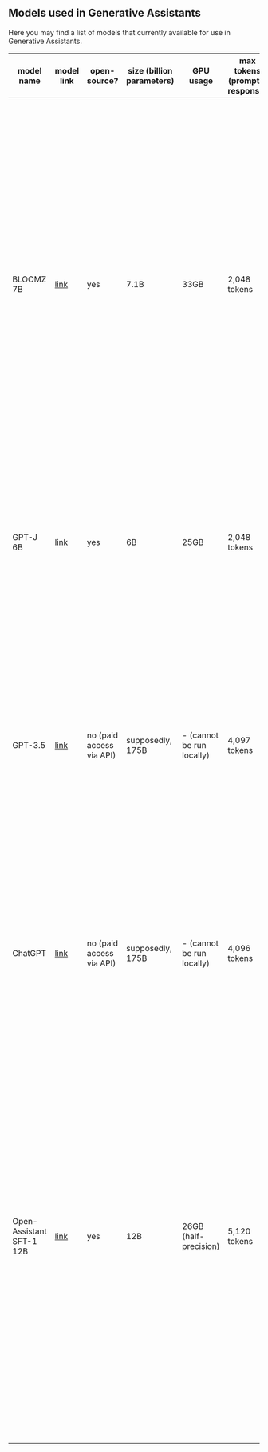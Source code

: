 ## Models used in Generative Assistants

Here you may find a list of models that currently available for use in Generative Assistants.

| model name                | model link                                                           | open-source?             | size (billion parameters) | GPU usage                 | max tokens (prompt + response) | description                                                                                                                                                                                                                                                                                                                                                                                                                                                                                                                                                                      |
|---------------------------|----------------------------------------------------------------------|--------------------------|---------------------------|---------------------------|--------------------------------|----------------------------------------------------------------------------------------------------------------------------------------------------------------------------------------------------------------------------------------------------------------------------------------------------------------------------------------------------------------------------------------------------------------------------------------------------------------------------------------------------------------------------------------------------------------------------------|
| BLOOMZ 7B                 | [link](https://huggingface.co/bigscience/bloomz-7b1)                 | yes                      | 7.1B                      | 33GB                      | 2,048 tokens                   | An open-source multilingual task-oriented large language model. BLOOMZ 7B1 comes from BLOOMZ model family (featuring 560M, 1.1B, 1.7B, 3B, 7.1B, and 176B parameter versions). Each of the models is a [BLOOM](https://huggingface.co/bigscience/bloom) model of corresponding size, fine-tuned on cross-lingual task-instruction dataset (46 languages, 16 NLP tasks).  For more details about BLOOM, refer to [this paper](https://arxiv.org/pdf/2211.05100.pdf). For more details about BLOOMZ and its dataset, refer to [this paper](https://arxiv.org/pdf/2211.01786.pdf).  |
| GPT-J 6B                  | [link](https://huggingface.co/EleutherAI/gpt-j-6b)                   | yes                      | 6B                        | 25GB                      | 2,048 tokens                   | An open-source large language model. English-only, not fine-tuned for instruction following, not capable of code generation. For more details, refer to this [GitHub repo](https://github.com/kingoflolz/mesh-transformer-jax)                                                                                                                                                                                                                                                                                                                                                   |
| GPT-3.5                   | [link](https://platform.openai.com/docs/models/gpt-3-5)              | no (paid access via API) | supposedly, 175B          | - (cannot be run locally) | 4,097 tokens                   | Based on text-davinci-003 -- the largest and most capable of GPT-3/GPT-3.5 models family (featuring davinci, curie, babbage, ada models) not optimized for chat. Unlike earlier GPT-3 models, also able to understand and generate code. Unlike GPT-3.5 turbo, not optimised for chat. For more details, refer to [OpenAI website](https://platform.openai.com/docs/models/gpt-3-5).                                                                                                                                                                                             |
| ChatGPT                   | [link](https://platform.openai.com/docs/models/gpt-3-5)              | no (paid access via API) | supposedly, 175B          | - (cannot be run locally) | 4,096 tokens                   | Based on gpt-3.5-turbo -- the most capable of the entire GPT-3/GPT-3.5 models family. Optimized for chat. Able to understand and generate code. For more details, refer to [OpenAI website](https://platform.openai.com/docs/models/gpt-3-5).                                                                                                                                                                                                                                                                                                                                    |
| Open-Assistant SFT-1 12B  | [link](https://huggingface.co/OpenAssistant/oasst-sft-1-pythia-12b)  | yes                      | 12B                       | 26GB (half-precision)     | 5,120 tokens                   | An open-source large language model [Open-Assistant SFT-1 12B Model](https://huggingface.co/OpenAssistant/oasst-sft-1-pythia-12b). This is the first iteration English supervised-fine-tuning (SFT) model of the Open-Assistant project. It is based on a Pythia 12B that was fine-tuned on ~22k human demonstrations of assistant conversations collected through the https://open-assistant.io/ human feedback web app before March 7, 2023. The model is known to fail horribly at answering math and coding questions. This model is usable only for English conversations.  |
